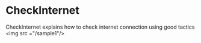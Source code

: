 # CheckInternet
CheckInternet explains how to check internet connection using good tactics &lt;img src ="/sample1"/>
